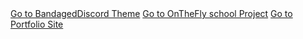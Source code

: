 <html>
<body>
<!-- Place this tag in your head or just before your close body tag. -->
<script async defer src="https://buttons.github.io/buttons.js"></script>
<!-- Place this tag where you want the button to render. -->
<a class="github-button" href="23chromosomes.github.io/MyUserDB/" data-color-scheme="no-preference: dark; light: light; dark: dark;" data-size="large" aria-label="Bandaged Discord Theme">Go to BandagedDiscord Theme</a>
<a class="github-button" href="23chromosomes.github.io/OnTheFly/" data-color-scheme="no-preference: dark; light: light; dark: dark;" data-size="large" aria-label="OnTheFly Site">Go to OnTheFly school Project</a>
<a class="github-button" href="23chromosomes.github.io/PortfolioSite/" data-color-scheme="no-preference: dark; light: light; dark: dark;" data-size="large" aria-label="Portfolio Site">Go to Portfolio Site</a>
</body>
</html>

